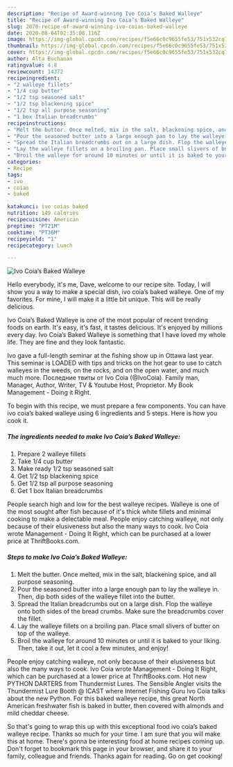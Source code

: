 ```yaml
---
description: "Recipe of Award-winning Ivo Coia’s Baked Walleye"
title: "Recipe of Award-winning Ivo Coia’s Baked Walleye"
slug: 2070-recipe-of-award-winning-ivo-coias-baked-walleye
date: 2020-08-04T02:35:08.116Z
image: https://img-global.cpcdn.com/recipes/f5e66c0c9655fe53/751x532cq70/ivo-coias-baked-walleye-recipe-main-photo.jpg
thumbnail: https://img-global.cpcdn.com/recipes/f5e66c0c9655fe53/751x532cq70/ivo-coias-baked-walleye-recipe-main-photo.jpg
cover: https://img-global.cpcdn.com/recipes/f5e66c0c9655fe53/751x532cq70/ivo-coias-baked-walleye-recipe-main-photo.jpg
author: Alta Buchanan
ratingvalue: 4.8
reviewcount: 14372
recipeingredient:
- "2 walleye fillets"
- "1/4 cup butter"
- "1/2 tsp seasoned salt"
- "1/2 tsp blackening spice"
- "1/2 tsp all purpose seasoning"
- "1 box Italian breadcrumbs"
recipeinstructions:
- "Melt the butter. Once melted, mix in the salt, blackening spice, and all purpose seasoning."
- "Pour the seasoned butter into a large enough pan to lay the walleye in. Then, dip both sides of the walleye fillet into the butter."
- "Spread the Italian breadcrumbs out on a large dish. Flop the walleye onto both sides of the bread crumbs. Make sure the breadcrumbs cover the fillet."
- "Lay the walleye fillets on a broiling pan. Place small slivers of butter on top of the walleye."
- "Broil the walleye for around 10 minutes or until it is baked to your liking. Then, take it out, let it cool a few minutes, and enjoy!"
categories:
- Recipe
tags:
- ivo
- coias
- baked

katakunci: ivo coias baked 
nutrition: 149 calories
recipecuisine: American
preptime: "PT21M"
cooktime: "PT36M"
recipeyield: "1"
recipecategory: Lunch

---
```



![Ivo Coia’s Baked Walleye](https://img-global.cpcdn.com/recipes/f5e66c0c9655fe53/751x532cq70/ivo-coias-baked-walleye-recipe-main-photo.jpg)

Hello everybody, it's me, Dave, welcome to our recipe site. Today, I will show you a way to make a special dish, ivo coia’s baked walleye. One of my favorites. For mine, I will make it a little bit unique. This will be really delicious.

Ivo Coia’s Baked Walleye is one of the most popular of recent trending foods on earth. It's easy, it's fast, it tastes delicious. It's enjoyed by millions every day. Ivo Coia’s Baked Walleye is something that I have loved my whole life. They are fine and they look fantastic.

Ivo gave a full-length seminar at the fishing show up in Ottawa last year. This seminar is LOADED with tips and tricks on the hot gear to use to catch walleyes in the weeds, on the rocks, and on the open water, and much much more. Последние твиты от Ivo Coia (@IvoCoia). Family man, Manager, Author, Writer, TV &amp; Youtube Host, Proprietor. My Book Management - Doing it Right.


To begin with this recipe, we must prepare a few components. You can have ivo coia’s baked walleye using 6 ingredients and 5 steps. Here is how you cook it.

<!--inarticleads1-->

##### The ingredients needed to make Ivo Coia’s Baked Walleye:

1. Prepare 2 walleye fillets
1. Take 1/4 cup butter
1. Make ready 1/2 tsp seasoned salt
1. Get 1/2 tsp blackening spice
1. Get 1/2 tsp all purpose seasoning
1. Get 1 box Italian breadcrumbs


People search high and low for the best walleye recipes. Walleye is one of the most sought after fish because of it&#39;s thick white fillets and minimal cooking to make a delectable meal. People enjoy catching walleye, not only because of their elusiveness but also the many ways to cook. Ivo Coia wrote Management - Doing It Right, which can be purchased at a lower price at ThriftBooks.com. 

<!--inarticleads2-->

##### Steps to make Ivo Coia’s Baked Walleye:

1. Melt the butter. Once melted, mix in the salt, blackening spice, and all purpose seasoning.
1. Pour the seasoned butter into a large enough pan to lay the walleye in. Then, dip both sides of the walleye fillet into the butter.
1. Spread the Italian breadcrumbs out on a large dish. Flop the walleye onto both sides of the bread crumbs. Make sure the breadcrumbs cover the fillet.
1. Lay the walleye fillets on a broiling pan. Place small slivers of butter on top of the walleye.
1. Broil the walleye for around 10 minutes or until it is baked to your liking. Then, take it out, let it cool a few minutes, and enjoy!


People enjoy catching walleye, not only because of their elusiveness but also the many ways to cook. Ivo Coia wrote Management - Doing It Right, which can be purchased at a lower price at ThriftBooks.com. Hot new PYTHON DARTERS from Thundermist Lures. The Sensible Angler visits the Thundermist Lure Booth @ ICAST where Internet Fishing Guru Ivo Coia talks about the new Python. For this baked walleye recipe, this great North American freshwater fish is baked in butter, then covered with almonds and mild cheddar cheese. 

So that's going to wrap this up with this exceptional food ivo coia’s baked walleye recipe. Thanks so much for your time. I am sure that you will make this at home. There's gonna be interesting food at home recipes coming up. Don't forget to bookmark this page in your browser, and share it to your family, colleague and friends. Thanks again for reading. Go on get cooking!
